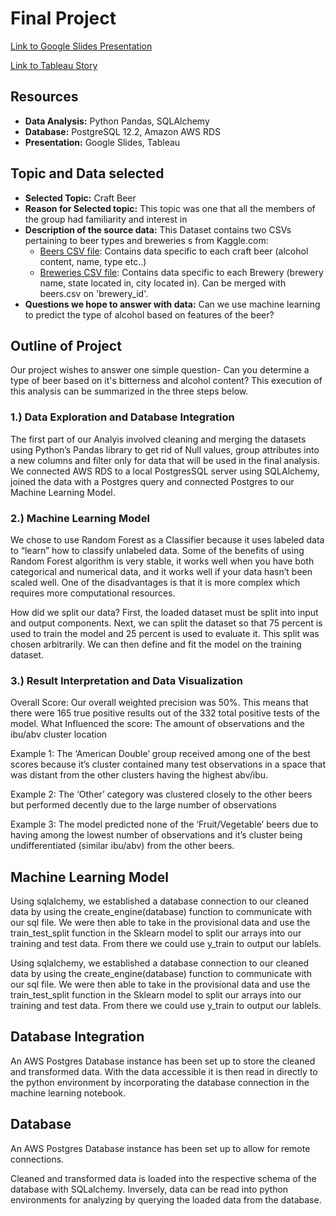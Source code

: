 # Final Project

[Link to Google Slides Presentation](https://docs.google.com/presentation/d/1plzO1RmnGwcuphdBBIg4B_E85VguzFJXwS64HdTugO4/edit#slide=id.gca229a901d_0_57)

[Link to Tableau Story](https://public.tableau.com/profile/nik6051#!/vizhome/Beer_Analytics/Beer_Analytics?publish=yes)


## Resources
* **Data Analysis:** Python Pandas, SQLAlchemy
* **Database:** PostgreSQL 12.2, Amazon AWS RDS
* **Presentation:** Google Slides, Tableau


## Topic and Data selected
* **Selected Topic:** Craft Beer
* **Reason for Selected topic:** This topic was one that all the members of the group had familiarity and interest in
* **Description of the source data:** This Dataset contains two CSVs pertaining to beer types and breweries s from Kaggle.com:
  * [Beers CSV file](https://www.kaggle.com/nickhould/craft-cans?select=beers.csv): Contains data specific to each craft beer (alcohol content, name, type etc..)
  * [Breweries CSV file](https://www.kaggle.com/nickhould/craft-cans?select=breweries.csv): Contains data specific to each Brewery (brewery name, state located in, city located in). Can be merged with beers.csv on 'brewery_id'.
* **Questions we hope to answer with data:** Can we use machine learning to predict the type of alcohol based on features of the beer?

## Outline of Project

Our project wishes to answer one simple question- Can you determine a type of beer based on it's bitterness and alcohol content? This execution of this analysis can be summarized in the three steps below.

### 1.) Data Exploration and Database Integration

The first part of our Analyis involved cleaning and merging the datasets using Python’s Pandas library to get rid of Null values, group attributes into a new columns and filter only for data that will be used in the final analysis. We connected AWS RDS to a local PostgresSQL server using SQLAlchemy, joined the data with a Postgres query and connected Postgres to our Machine Learning Model. 

### 2.) Machine Learning Model

We chose to use Random Forest as a Classifier because it uses labeled data to “learn” how to classify unlabeled data. Some of the benefits of using Random Forest algorithm is very stable, it works well when you have both categorical and numerical data, and it works well if your data hasn’t been scaled well. One of the disadvantages is that it is more complex which requires more computational resources.

How did we split our data? First, the loaded dataset must be split into input and output components. Next, we can split the dataset so that 75 percent is used to train the model and 25 percent is used to evaluate it. This split was chosen arbitrarily. We can then define and fit the model on the training dataset.

### 3.) Result Interpretation and Data Visualization

Overall Score: Our overall weighted precision was 50%. This means that there were 165 true positive results out of the 332 total positive tests of the model. 
What Influenced the score: The amount of observations and the ibu/abv cluster location

Example 1: The ‘American Double’ group received among one of the best scores because it’s cluster contained many test observations in a space that was distant from the other clusters having the highest abv/ibu.

Example 2: The ‘Other’ category was clustered closely to the other beers but performed decently due to the large number of observations 

Example 3: The model predicted none of the ‘Fruit/Vegetable’ beers due to having among the lowest number of observations and it’s cluster being undifferentiated (similar ibu/abv) from the other beers.


## Machine Learning Model
Using sqlalchemy, we established a database connection to our cleaned data by using the create_engine(database) function to communicate with our sql file.
We were then able to take in the provisional data and use the train_test_split function in the Sklearn model to split our arrays into our training and test data. From there we could use y_train to output our lablels.

Using sqlalchemy, we established a database connection to our cleaned data by using the create_engine(database) function to communicate with our sql file.
We were then able to take in the provisional data and use the train_test_split function in the Sklearn model to split our arrays into our training and test data. From there we could use y_train to output our lablels.


## Database Integration
An AWS Postgres Database instance has been set up to store the cleaned and transformed data. 
With the data accessible it is then read in directly to the python environment by incorporating the database connection in the machine learning notebook.  


## Database 
An AWS Postgres Database instance has been set up to allow for remote connections. 

Cleaned and transformed data is loaded into the respective schema of the database with SQLalchemy. 
Inversely, data can be read into python environments for analyzing by querying the loaded data from the database.
